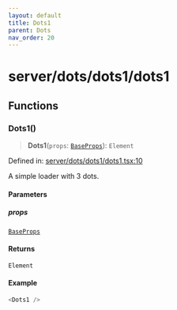 ```yaml
---
layout: default
title: Dots1
parent: Dots
nav_order: 20
---
```

# server/dots/dots1/dots1

## Functions

### Dots1()

> **Dots1**(`props`: [`BaseProps`](../../common/base/base/README.md#baseprops)): `Element`

Defined in: [server/dots/dots1/dots1.tsx:10](https://github.com/react18-tools/turborepo-template/blob/588bc5cb0b13936af4a2e88e171026559ee56e11/lib/src/server/dots/dots1/dots1.tsx#L10)

A simple loader with 3 dots.

#### Parameters

##### props

[`BaseProps`](../../common/base/base/README.md#baseprops)

#### Returns

`Element`

#### Example

```ts
<Dots1 />
```
